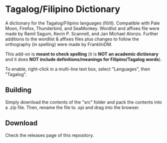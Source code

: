 # Tagalog/Filipino Dictionary
A dictionary for the Tagalog/Filipino languages (fil/tl). Compatible with Pale Moon, Firefox, Thunderbird, and SeaMonkey. Wordlist and affixes file were made by Ramil Sagum, Kevin P. Scannell, and Jan Michael Alonzo. Further additions to the wordlist & affixes files plus changes to follow the orthography (in spelling) were made by FranklinDM.

This add-on is **meant to check spelling** (it is **NOT an academic dictionary** and it does **NOT include definitions/meanings for Filipino/Tagalog words**).

To enable, right-click in a multi-line text box, select "Languages", then "Tagalog".

## Building
Simply download the contents of the "src" folder  and pack the contents into a .zip file. Then, rename the file to .xpi and drag into the browser.

## Download
Check the releases page of this repository.
